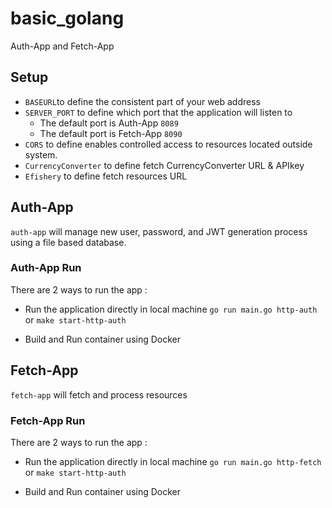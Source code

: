 # basic_golang 
Auth-App and Fetch-App

## Setup
* `BASEURL`to define the consistent part of your web address
* `SERVER_PORT` to define which port that the application will listen to 
	* The default port is Auth-App `8089`
    * The default port is Fetch-App `8090`
* `CORS` to define enables controlled access to resources located outside system.
* `CurrencyConverter` to define fetch CurrencyConverter URL & APIkey
* `Efishery` to define fetch resources URL

## Auth-App
`auth-app` will manage new user, password, and JWT generation process using a file based database.

### Auth-App Run
There are 2 ways to run the app :
* Run the application directly in local machine 
`go run main.go http-auth`
or
`make start-http-auth`

* Build and Run container using Docker

## Fetch-App
`fetch-app` will fetch and process resources

### Fetch-App Run
There are 2 ways to run the app :
* Run the application directly in local machine 
`go run main.go http-fetch`
or
`make start-http-auth`

* Build and Run container using Docker